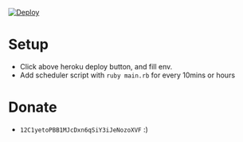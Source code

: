 [![Deploy](https://www.herokucdn.com/deploy/button.svg)](https://heroku.com/deploy?template=https://github.com/toshipon/bitcoin-arbitrage)

# Setup

- Click above heroku deploy button, and fill env.
- Add scheduler script with `ruby main.rb` for every 10mins or hours

# Donate

- `12C1yetoPBB1MJcDxn6qSiY3iJeNozoXVF` :)
